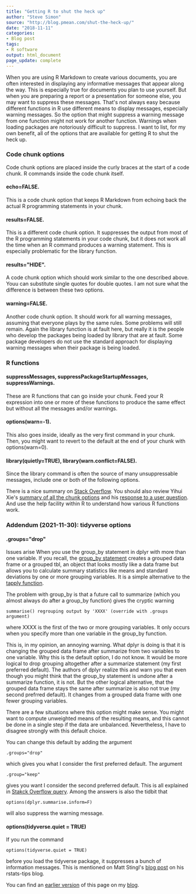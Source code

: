 ```yaml
---
title: "Getting R to shut the heck up"
author: "Steve Simon"
source: "http://blog.pmean.com/shut-the-heck-up/"
date: "2018-11-11"
categories:
- Blog post
tags:
- R software
output: html_document
page_update: complete
---
```


When you are using R Markdown to create various documents, you are often interested in displaying any informative messages that appear along the way. This is especially true for documents you plan to use yourself. But when you are preparing a report or a presentation for someone else, you may want to suppress these messages. That's not always easy because different functions in R use different means to display messages, especially warning messages. So the option that might suppress a warning message from one function might not work for another function. Warnings when loading packages are notoriously difficult to suppress. I want to list, for my own benefit, all of the options that are available for getting R to shut the heck up.

<!---More--->

### Code chunk options

Code chunk options are placed inside the curly braces at the start of a code chunk. R commands inside the code chunk itself.

#### echo=FALSE. 

This is a code chunk option that keeps R Markdown from echoing back the actual R programming statements in your chunk.

#### results=FALSE.

This is a different code chunk option. It suppresses the output from most of the R programming statements in your code chunk, but it does not work all the time when an R command produces a warning statement. This is especially problematic for the library function.

#### results="HIDE".

A code chunk option which should work similar to the one described above. Youu can substitute single quotes for double quotes. I am not sure what the difference is between these two options.

#### warning=FALSE.

Another code chunk option. It should work for all warning messages, assuming that everyone plays by the same rules. Some problems will still remain. Again the library function is at fault here, but really it is the people who develop the packages being loaded by library that are at fault. Some package developers do not use the standard approach for displaying warning messages when their package is being loaded.

### R functions

#### suppressMessages, suppressPackageStartupMessages, suppressWarnings.

These are R functions that can go inside your chunk. Feed your R expression into one or more of these functions to produce the same effect but without all the messages and/or warnings.

#### options(warn=-1).

This also goes inside, ideally as the very first command in your chunk. Then, you might want to revert to the default at the end of your chunk with options(warn=0).

#### library(quietly=TRUE), library(warn.conflict=FALSE).

Since the library command is often the source of many unsuppressable messages, include one or both of the following options.

There is a nice summary on [Stack Overflow][stac1]. You should also review Yihui Xie's [summary of all the chunk options][yihu1] and his [response to a user question][yihu2]. And use the help facility within R to understand how various R functions work.

### Addendum (2021-11-30): tidyverse options

#### .groups="drop"

Issues arise When you use the group_by statement in dplyr with more than one variable. If you recall, the [group_by statement][tidy1] creates a grouped data frame or a grouped tbl, an object that looks mostly like a data frame but allows you to calculate summary statistics like means and standard deviations by one or more grouping variables. It is a simple alternative to the [tapply function][erik1].

The problem with group_by is that a future call to summarize (which you almost always do after a group_by function) gives the cryptic warning

```{}
summarise() regrouping output by 'XXXX' (override with .groups argument)
```

where XXXX is the first of the two or more grouping variables. It only occurs when you specify more than one variable in the group_by function.

This is, in my opinion, an annoying warning. What dplyr is doing is that it is changing the grouped data frame after summarize from two variables to one variable. Why this is the default option, I do not know. It would be more logical to drop grouping altogether after a summarize statement (my first preferred default). The authors of dplyr realize this and warn you that even though you might think that the group_by statement is undone after a summarize function, it is not. But the other logical alternative, that the grouped data frame stays the same after summarize is also not true (my second prefrred default). It changes from a grouped data frame with one fewer grouping variables.

There are a few situations where this option might make sense. You might want to compute unweighted means of the resulting means, and this cannot be done in a single step if the data are unbalanced. Nevertheless, I have to disagree strongly with this default choice.

You can change this default by adding the argument

```{}
.groups="drop"
```

which gives you what I consider the first preferred default. The argument

```{}
.group="keep"
```

gives you want I consider the second preferred default. This is all explained in [Stakck Overflow query][stac2]. Among the answers is also the tidbit that

```{}
options(dplyr.summarise.inform=F)
```

will also suppress the warning message.

#### options(tidyverse.quiet = TRUE)

If you run the command

```{}
options(tidyverse.quiet = TRUE)
```

before you load the tidyverse package, it suppresses a bunch of information messages. This is mentioned on Matt Stingl's [blog post][stin1] on his rstats-tips blog.

You can find an [earlier version][sim1] of this page on my [blog][sim2].

[sim1]: http://blog.pmean.com/shut-the-heck-up/
[sim2]: http://blog.pmean.com

[erik1]: https://www.r-bloggers.com/2009/09/r-function-of-the-day-tapply-2/
[stac1]: https://stackoverflow.com/questions/13090838/r-markdown-avoiding-package-loading-messages
[stac2]: https://stackoverflow.com/questions/62140483/how-to-interpret-dplyr-message-summarise-regrouping-output-by-x-override/62140681
[stin1]: https://rstats-tips.net/2020/07/31/get-rid-of-info-of-dplyr-when-grouping-summarise-regrouping-output-by-species-override-with-groups-argument/
[tidy1]: https://dplyr.tidyverse.org/articles/grouping.html
[yihu1]: https://yihui.name/knitr/options/
[yihu2]: https://github.com/rstudio/blogdown/issues/90
